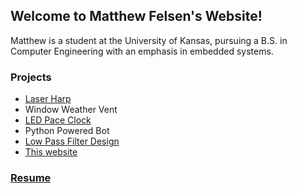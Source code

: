 ## Welcome to Matthew Felsen's Website!

Matthew is a student at the University of Kansas, pursuing a B.S. in Computer Engineering with an emphasis in embedded systems.

### Projects
- [Laser Harp](/laser_harp.md)
- Window Weather Vent
- [LED Pace Clock](/pace_clock.md)
- Python Powered Bot
- [Low Pass Filter Design](/docs/filter_design_report.pdf)
- [This website](mefelsen.github.io)


### [Resume](/docs/Resume_v2.pdf)
